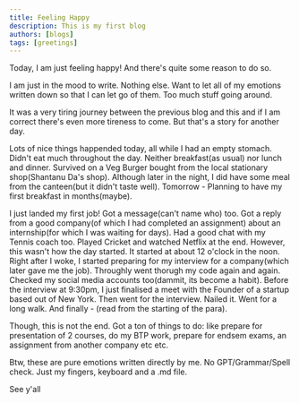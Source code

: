 ```yaml
---
title: Feeling Happy
description: This is my first blog
authors: [blogs]
tags: [greetings]
---
```


Today, I am just feeling happy! And there's quite some reason to do so.

<!-- truncate -->

I am just in the mood to write. Nothing else. Want to let all of my emotions written down so that I can let go of them. Too much stuff going around.

It was a very tiring journey between the previous blog and this and if I am correct there's even more tireness to come. But that's a story for another day.

Lots of nice things happended today, all while I had an empty stomach. Didn't eat much throughout the day. Neither breakfast(as usual) nor lunch and dinner. Survived on a Veg Burger bought from the local stationary shop(Shantanu Da's shop). Although later in the night, I did have some meal from the canteen(but it didn't taste well).
Tomorrow - Planning to have my first breakfast in months(maybe).

I just landed my first job! Got a message(can't name who) too. Got a reply from a good company(of which I had completed an assignment) about an internship(for which I was waiting for days). Had a good chat with my Tennis coach too. Played Cricket and watched Netflix at the end. However, this wasn't how the day started. It started at about 12 o'clock in the noon. Right after I woke, I started preparing for my interview for a company(which later gave me the job). Throughly went thorugh my code again and again. Checked my social media accounts too(dammit, its become a habit). Before the interview at 9:30pm, I just finalised a meet with the Founder of a startup based out of New York. Then went for the interview. Nailed it. Went for a long walk. And finally - (read from the starting of the para).

Though, this is not the end. Got a ton of things to do: like prepare for presentation of 2 courses, do my BTP work, prepare for endsem exams, an assignment from another company etc etc.

Btw, these are pure emotions written directly by me. No GPT/Grammar/Spell check. Just my fingers, keyboard and a .md file.

See y'all
